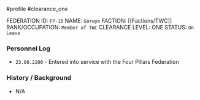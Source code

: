 #profile #clearance_one 

FEDERATION ID: `FP-15`
NAME: `Gorwyn`
FACTION: [[Factions/TWC]]
RANK/OCCUPATION: `Member of TWC`
CLEARANCE LEVEL: ONE
STATUS: `On Leave`

### Personnel Log
- `23.08.2200` - Entered into service with the Four Pillars Federation

### History / Background
- N/A
